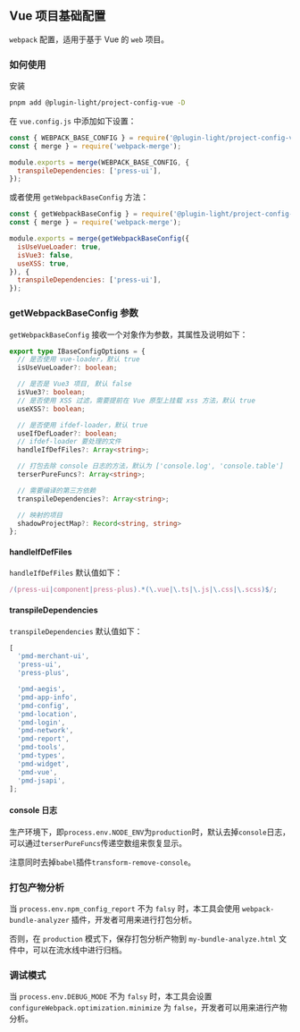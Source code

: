 ## Vue 项目基础配置

`webpack` 配置，适用于基于 Vue 的 `web` 项目。

### 如何使用

安装

```bash
pnpm add @plugin-light/project-config-vue -D
```

在 `vue.config.js` 中添加如下设置：

```js
const { WEBPACK_BASE_CONFIG } = require('@plugin-light/project-config-vue');
const { merge } = require('webpack-merge');

module.exports = merge(WEBPACK_BASE_CONFIG, {
  transpileDependencies: ['press-ui'],
});
```

或者使用 `getWebpackBaseConfig` 方法：

```js
const { getWebpackBaseConfig } = require('@plugin-light/project-config-vue');
const { merge } = require('webpack-merge');

module.exports = merge(getWebpackBaseConfig({
  isUseVueLoader: true,
  isVue3: false,
  useXSS: true,
}), {
  transpileDependencies: ['press-ui'],
});
```

### getWebpackBaseConfig 参数

`getWebpackBaseConfig` 接收一个对象作为参数，其属性及说明如下：

```ts
export type IBaseConfigOptions = {
  // 是否使用 vue-loader，默认 true
  isUseVueLoader?: boolean;

  // 是否是 Vue3 项目, 默认 false
  isVue3?: boolean;
  // 是否使用 XSS 过滤，需要提前在 Vue 原型上挂载 xss 方法，默认 true
  useXSS?: boolean;

  // 是否使用 ifdef-loader，默认 true
  useIfDefLoader?: boolean;
  // ifdef-loader 要处理的文件
  handleIfDefFiles?: Array<string>;

  // 打包去除 console 日志的方法，默认为 ['console.log', 'console.table']
  terserPureFuncs?: Array<string>;

  // 需要编译的第三方依赖
  transpileDependencies?: Array<string>;

  // 映射的项目
  shadowProjectMap?: Record<string, string>
};
```

#### handleIfDefFiles

`handleIfDefFiles` 默认值如下：

```ts
/(press-ui|component|press-plus).*(\.vue|\.ts|\.js|\.css|\.scss)$/;
```

#### transpileDependencies

`transpileDependencies` 默认值如下：

```ts
[
  'pmd-merchant-ui',
  'press-ui',
  'press-plus',

  'pmd-aegis',
  'pmd-app-info',
  'pmd-config',
  'pmd-location',
  'pmd-login',
  'pmd-network',
  'pmd-report',
  'pmd-tools',
  'pmd-types',
  'pmd-widget',
  'pmd-vue',
  'pmd-jsapi',
];
```

#### console 日志

生产环境下，即`process.env.NODE_ENV`为`production`时，默认去掉`console`日志，可以通过`terserPureFuncs`传递空数组来恢复显示。

注意同时去掉`babel`插件`transform-remove-console`。

### 打包产物分析

当 `process.env.npm_config_report` 不为 `falsy` 时，本工具会使用 `webpack-bundle-analyzer` 插件，开发者可用来进行打包分析。

否则，在 `production` 模式下，保存打包分析产物到 `my-bundle-analyze.html` 文件中，可以在流水线中进行归档。

### 调试模式

当 `process.env.DEBUG_MODE` 不为 `falsy` 时，本工具会设置 `configureWebpack.optimization.minimize` 为 `false`，开发者可以用来进行产物分析。
